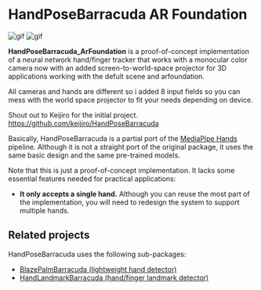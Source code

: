 HandPoseBarracuda AR Foundation
=================
![gif](https://i.imgur.com/3qeIutb.gif)
![gif](https://i.imgur.com/jvHmCMc.gif)


**HandPoseBarracuda_ArFoundation** is a proof-of-concept implementation of a neural network
hand/finger tracker that works with a monocular color camera now with an added screen-to-world-space projector for 3D
  applications working with the defult scene and arfoundation. 

All cameras and hands are different so i added 8 input fields so you can mess with the world space projector to fit your needs depending on device. 

Shout out to Keijiro for the initial project. 
https://github.com/keijiro/HandPoseBarracuda

Basically, HandPoseBarracuda is a partial port of the [MediaPipe Hands]
pipeline. Although it is not a straight port of the original package, it uses
the same basic design and the same pre-trained models.

[MediaPipe Hands]: https://google.github.io/mediapipe/solutions/hands.html

Note that this is just a proof-of-concept implementation. It lacks some
essential features needed for practical applications:

- **It only accepts a single hand.** Although you can reuse the most part of
  the implementation, you will need to redesign the system to support multiple
  hands.

Related projects
----------------

HandPoseBarracuda uses the following sub-packages:

- [BlazePalmBarracuda (lightweight hand detector)](https://github.com/keijiro/BlazePalmBarracuda)
- [HandLandmarkBarracuda (hand/finger landmark detector)](https://github.com/keijiro/HandLandmarkBarracuda)

